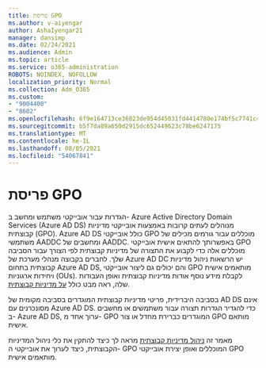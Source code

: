 ```yaml
---
title: פריסת GPO
ms.author: v-aiyengar
author: AshaIyengar21
manager: dansimp
ms.date: 02/24/2021
ms.audience: Admin
ms.topic: article
ms.service: o365-administration
ROBOTS: NOINDEX, NOFOLLOW
localization_priority: Normal
ms.collection: Adm_O365
ms.custom:
- "9004400"
- "8602"
ms.openlocfilehash: 6f9e164713ce36023de954d45031fd4414780e174bf5c7741c4aec274a65b32e
ms.sourcegitcommit: b5f7da89a650d2915dc652449623c78be6247175
ms.translationtype: MT
ms.contentlocale: he-IL
ms.lasthandoff: 08/05/2021
ms.locfileid: "54067841"
---
```

# <a name="gpo-deployment"></a>פריסת GPO

הגדרות עבור אובייקטי משתמש ומחשב ב- Azure Active Directory Domain Services (Azure AD DS) מנוהלים לעתים קרובות באמצעות אובייקטי מדיניות קבוצתית (GPO). Azure AD DS כולל אובייקטי GPO מוכללים עבור גורמים מכילים של משתמשי AADDC ומחשבים של AADDC. באפשרותך להתאים אישית אובייקטי GPO מוכללים אלה כדי לקבוע את התצורה של מדיניות קבוצתית לפי הצורך עבור הסביבה שלך. לחברים בקבוצה מנהלי מערכת של Azure AD DC יש הרשאות ניהול מדיניות קבוצתית בתחום Azure AD DS, והם יכולים גם ליצור אובייקטי GPO מותאמים אישית ויחידות ארגוניות (OUs). לקבלת מידע נוסף אודות מדיניות קבוצתית ואופן העבודות שלה, ראה מבט כולל [על מדיניות קבוצתית](https://docs.microsoft.com/previous-versions/windows/it-pro/windows-server-2012-R2-and-2012/hh831791(v=ws.11)).

בסביבה היברידית, פריטי מדיניות קבוצתית המוגדרים בסביבה מקומית של AD DS אינם מסונכרנים עם Azure AD DS. כדי להגדיר הגדרות תצורה עבור משתמשים או מחשבים ב- Azure AD DS, ערוך אחד מ- GPO המוגדרים כברירת מחדל או צור GPO מותאם אישית.

מאמר זה [ניהול מדיניות קבוצתית](https://docs.microsoft.com/azure/active-directory-domain-services/manage-group-policy) מראה לך כיצד להתקין את כלי ניהול המדיניות הקבוצתית, כיצד לערוך את אובייקטי ה- GPO המוכללים ואופן יצירת אובייקטי GPO מותאמים אישית.

